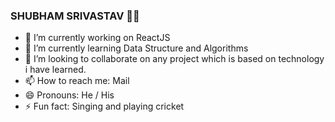 ### SHUBHAM SRIVASTAV 🥷🏻

- 🔭 I’m currently working on ReactJS
- 🌱 I’m currently learning Data Structure and Algorithms 
- 👯 I’m looking to collaborate on any project which is based on technology i have learned.
- 📫 How to reach me: Mail 
- 😄 Pronouns: He / His
- ⚡ Fun fact: Singing and playing cricket

